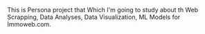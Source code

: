 This is Persona project that Which I'm going to study about th Web Scrapping,  Data Analyses, Data Visualization, ML Models for İmmoweb.com.   
